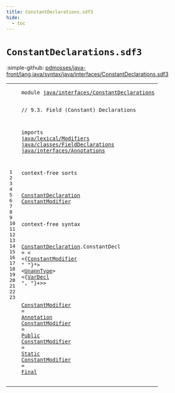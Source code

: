```yaml
---
title: ConstantDeclarations.sdf3
hide:
  - toc
---
```


# `ConstantDeclarations.sdf3`

:simple-github: [pdmosses/java-front/lang.java/syntax/java/interfaces/ConstantDeclarations.sdf3]

[pdmosses/java-front/lang.java/syntax/java/interfaces/ConstantDeclarations.sdf3]: https://github.com/pdmosses/java-front/blob/master/lang.java/syntax/java/interfaces/ConstantDeclarations.sdf3 "The source file on GitHub"

<div class="sdf3"><table class="highlighttable"><tbody><tr><td class="linenos"><div class="linenodiv"><pre><span></span>1
2
3
4
5
6
7
8
9
10
11
12
13
14
15
16
17
18
19
20
21
22
23
</pre></div></td>
<td class="code"><pre><code><span class="keyword">module</span> <a href="../Main.sdf3#java/interfaces/ConstantDeclarations_215_251" id="java/interfaces/ConstantDeclarations_7_43" title="Referenced at ../Main.sdf3 line 10">java/interfaces/ConstantDeclarations</a>

<span class="layout">// 9.3. Field (Constant) Declarations</span>

<span class="keyword">imports</span>
  <a href="../../lexical/Modifiers.sdf3#java/lexical/Modifiers_7_29" id="java/lexical/Modifiers_94_116" title="Defined at ../../lexical/Modifiers.sdf3 line 1">java/lexical/Modifiers</a>
  <a href="../../classes/FieldDeclarations.sdf3#java/classes/FieldDeclarations_7_37" id="java/classes/FieldDeclarations_119_149" title="Defined at ../../classes/FieldDeclarations.sdf3 line 1">java/classes/FieldDeclarations</a>
  <a href="../Annotations.sdf3#java/interfaces/Annotations_7_34" id="java/interfaces/Annotations_152_179" title="Defined at ../Annotations.sdf3 line 1">java/interfaces/Annotations</a>

<span class="keyword">context-free sorts</span>

  <a href="../AnnotationTypes.sdf3#ConstantDeclaration_789_808" id="ConstantDeclaration_203_222" title="Referenced at ../AnnotationTypes.sdf3 line 32; ../InterfaceDeclarations.sdf3 line 43">ConstantDeclaration</a>
  <a href="#ConstantModifier_309_325" id="ConstantModifier_225_241" title="Referenced at line 18">ConstantModifier</a>

<span class="keyword">context-free syntax</span>
  
  <a href="../AnnotationTypes.sdf3#ConstantDeclaration_789_808" id="ConstantDeclaration_268_287" title="Referenced at ../AnnotationTypes.sdf3 line 32; ../InterfaceDeclarations.sdf3 line 43">ConstantDeclaration</a>.<span class="cons_Constructor"><span id="ConstantDecl_288_300" title="Not referenced locally, nor via imports">ConstantDecl</span></span> = &lt;
  &lt;{<a href="#ConstantModifier_225_241" id="ConstantModifier_309_325" title="Defined at line 13, 20, 21, 22, 23">ConstantModifier</a> <span class="cons_Lit">" "</span>}*&gt; &lt;<a href="../../classes/FieldDeclarations.sdf3#UnannType_403_412" id="UnannType_334_343" title="Defined at ../../classes/FieldDeclarations.sdf3 line 22, 50, 51">UnannType</a>&gt; &lt;{<a href="../../classes/FieldDeclarations.sdf3#VarDecl_355_362" id="VarDecl_347_354" title="Defined at ../../classes/FieldDeclarations.sdf3 line 19, 33, 34">VarDecl</a> <span class="cons_Lit">", "</span>}+&gt;&gt;
  
  <a href="#ConstantModifier_309_325" id="ConstantModifier_369_385" title="Referenced at line 18">ConstantModifier</a> = <a href="../Annotations.sdf3#Annotation_158_168" id="Annotation_388_398" title="Defined at ../Annotations.sdf3 line 12, 19, 20, 21">Annotation</a>
  <a href="#ConstantModifier_309_325" id="ConstantModifier_401_417" title="Referenced at line 18">ConstantModifier</a> = <a href="../../lexical/Modifiers.sdf3#Public_201_207" id="Public_420_426" title="Defined at ../../lexical/Modifiers.sdf3 line 14, 29">Public</a>
  <a href="#ConstantModifier_309_325" id="ConstantModifier_429_445" title="Referenced at line 18">ConstantModifier</a> = <a href="../../lexical/Modifiers.sdf3#Static_210_216" id="Static_448_454" title="Defined at ../../lexical/Modifiers.sdf3 line 15, 30">Static</a>
  <a href="#ConstantModifier_309_325" id="ConstantModifier_457_473" title="Referenced at line 18">ConstantModifier</a> = <a href="../../lexical/Modifiers.sdf3#Final_162_167" id="Final_476_481" title="Defined at ../../lexical/Modifiers.sdf3 line 10, 25">Final</a>
</code></pre></td></tr></tbody></table></div>